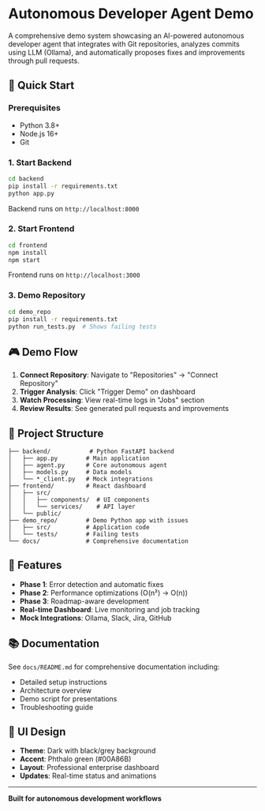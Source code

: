 # Autonomous Developer Agent Demo

A comprehensive demo system showcasing an AI-powered autonomous developer agent that integrates with Git repositories, analyzes commits using LLM (Ollama), and automatically proposes fixes and improvements through pull requests.

## 🚀 Quick Start

### Prerequisites
- Python 3.8+
- Node.js 16+
- Git

### 1. Start Backend
```bash
cd backend
pip install -r requirements.txt
python app.py
```
Backend runs on `http://localhost:8000`

### 2. Start Frontend
```bash
cd frontend
npm install
npm start
```
Frontend runs on `http://localhost:3000`

### 3. Demo Repository
```bash
cd demo_repo
pip install -r requirements.txt
python run_tests.py  # Shows failing tests
```

## 🎮 Demo Flow

1. **Connect Repository**: Navigate to "Repositories" → "Connect Repository"
2. **Trigger Analysis**: Click "Trigger Demo" on dashboard
3. **Watch Processing**: View real-time logs in "Jobs" section
4. **Review Results**: See generated pull requests and improvements

## 📁 Project Structure

```
├── backend/           # Python FastAPI backend
│   ├── app.py        # Main application
│   ├── agent.py      # Core autonomous agent
│   ├── models.py     # Data models
│   └── *_client.py   # Mock integrations
├── frontend/         # React dashboard
│   ├── src/
│   │   ├── components/  # UI components
│   │   └── services/    # API layer
│   └── public/
├── demo_repo/        # Demo Python app with issues
│   ├── src/          # Application code
│   └── tests/        # Failing tests
└── docs/             # Comprehensive documentation
```

## 🎯 Features

- **Phase 1**: Error detection and automatic fixes
- **Phase 2**: Performance optimizations (O(n²) → O(n))
- **Phase 3**: Roadmap-aware development
- **Real-time Dashboard**: Live monitoring and job tracking
- **Mock Integrations**: Ollama, Slack, Jira, GitHub

## 📚 Documentation

See `docs/README.md` for comprehensive documentation including:
- Detailed setup instructions
- Architecture overview
- Demo script for presentations
- Troubleshooting guide

## 🎨 UI Design

- **Theme**: Dark with black/grey background
- **Accent**: Phthalo green (#00A86B)
- **Layout**: Professional enterprise dashboard
- **Updates**: Real-time status and animations

---

**Built for autonomous development workflows**
